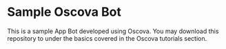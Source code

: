 # Sample Oscova Bot

This is a sample App Bot developed using Oscova. You may download this repository to under the basics covered in the Oscova tutorials section. 
